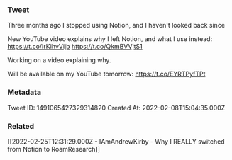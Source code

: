 ### Tweet
Three months ago I stopped using Notion, and I haven't looked back since

New YouTube video explains why I left Notion, and what I use instead: https://t.co/IrKihvVijb https://t.co/QkmBVVjtS1

Working on a video explaining why.

Will be available on my YouTube tomorrow:
https://t.co/EYRTPyfTPt

### Metadata
Tweet ID: 1491065427329314820
Created At: 2022-02-08T15:04:35.000Z

### Related
[[2022-02-25T12:31:29.000Z - IAmAndrewKirby - Why I REALLY switched from Notion to RoamResearch]]


